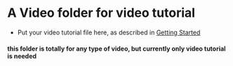 # A Video folder for video tutorial

- Put your video tutorial file here, as described in [Getting Started](../README.md#getting-started)

#### this folder is totally for any type of video, but currently only video tutorial is needed
